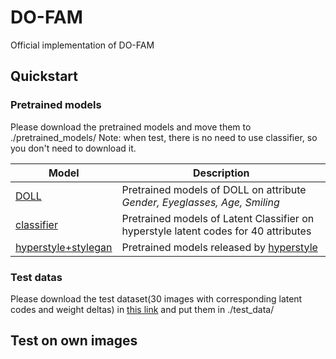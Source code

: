 # DO-FAM
Official implementation of DO-FAM

## Quickstart
### Pretrained models
Please download the pretrained models and move them to ./pretrained_models/
Note: when test, there is no need to use classifier, so you don't need to download it.

|  Model   | Description  |
|  ----  | ----  |
| [DOLL](https://drive.google.com/drive/folders/1N2B1UFjqwRNK5ZydCIa_6QEYKiH6PGYE)  | Pretrained models of DOLL on attribute *Gender, Eyeglasses, Age, Smiling*|
| [classifier](https://drive.google.com/drive/folders/1YWxoMKx6k9XCZZfCLJNSIUYOH0JNLgFF)  | Pretrained models of Latent Classifier on hyperstyle latent codes for 40 attributes|
| [hyperstyle+stylegan](https://drive.google.com/file/d/1C3dEIIH1y8w1-zQMCyx7rDF0ndswSXh4/view) | Pretrained models released by [hyperstyle](https://github.com/yuval-alaluf/hyperstyle) |

### Test datas
Please download the test dataset(30 images with corresponding latent codes and weight deltas) in [this link](https://drive.google.com/drive/folders/1DkDyM_kHJrKjo4C37irwdrEWnZpNfK2C) and put them in ./test_data/

## Test on own images